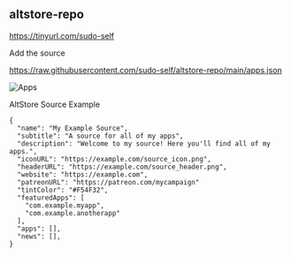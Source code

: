 ## altstore-repo 
https://tinyurl.com/sudo-self

Add the source<br>

<a href="https://raw.githubusercontent.com/sudo-self/altstore-repo/main/apps.json">https://raw.githubusercontent.com/sudo-self/altstore-repo/main/apps.json

![Apps](https://github.com/user-attachments/assets/1f53b1ef-b027-4fe8-8bd4-d829aae313f1)


AltStore Source Example

```
{
  "name": "My Example Source",
  "subtitle": "A source for all of my apps",
  "description": "Welcome to my source! Here you'll find all of my apps.",
  "iconURL": "https://example.com/source_icon.png",
  "headerURL": "https://example.com/source_header.png",
  "website": "https://example.com",
  "patreonURL": "https://patreon.com/mycampaign"
  "tintColor": "#F54F32",
  "featuredApps": [
    "com.example.myapp",
    "com.example.anotherapp"
  ],
  "apps": [],
  "news": [],
}
```
